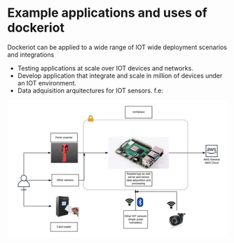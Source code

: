 # Example applications and uses of dockeriot

Dockeriot can be applied to a wide range of IOT wide deployment scenarios and integrations 

* Testing applications at scale over IOT devices and networks.  
* Develop application that integrate and scale in million of devices under an IOT environment.
* Data adquisition arquitectures for IOT sensors. f.e: 
<img src="./images/TEOS(3).png">

